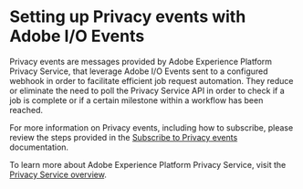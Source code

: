 # Setting up Privacy events with Adobe I/O Events

Privacy events are messages provided by Adobe Experience Platform Privacy Service, that leverage Adobe I/O Events sent to a configured webhook in order to facilitate efficient job request automation. They reduce or eliminate the need to poll the Privacy Service API in order to check if a job is complete or if a certain milestone within a workflow has been reached.

For more information on Privacy events, including how to subscribe, please review the steps provided in the [Subscribe to Privacy events](https://docs.adobe.com/content/help/en/experience-platform/privacy/privacy-events.html) documentation.

To learn more about Adobe Experience Platform Privacy Service, visit the [Privacy Service overview](https://www.adobe.com/go/privacy-overview-en).